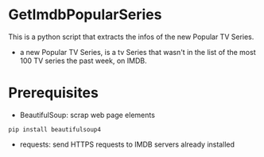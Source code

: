 # GetImdbPopularSeries
This is a python script that extracts the infos of the new Popular
TV Series.
* a new Popular TV Series, is a tv Series that wasn't in the list
of the most 100 TV series the past week, on IMDB.

# Prerequisites
* BeautifulSoup: scrap web page elements
```
pip install beautifulsoup4
```

* requests: send HTTPS requests to IMDB servers
already installed
